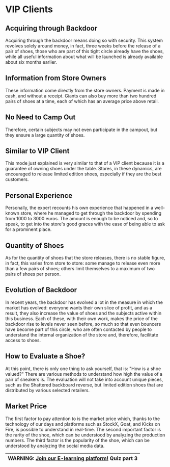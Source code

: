 # VIP Clients
## Acquiring through Backdoor

Acquiring through the backdoor means doing so with security. This system revolves solely around money, in fact, three weeks before the release of a pair of shoes, those who are part of this tight circle already have the shoes, while all useful information about what will be launched is already available about six months earlier.

## Information from Store Owners

These information come directly from the store owners. Payment is made in cash, and without a receipt. Giants can also buy more than two hundred pairs of shoes at a time, each of which has an average price above retail.

##  No Need to Camp Out

Therefore, certain subjects may not even participate in the campout, but they ensure a large quantity of shoes.

## Similar to VIP Client

This mode just explained is very similar to that of a VIP client because it is a guarantee of owning shoes under the table. Stores, in these dynamics, are encouraged to release limited edition shoes, especially if they are the best customers.

## Personal Experience

Personally, the expert recounts his own experience that happened in a well-known store, where he managed to get through the backdoor by spending from 1000 to 3000 euros. The amount is enough to be noticed and, so to speak, to get into the store's good graces with the ease of being able to ask for a prominent place.

## Quantity of Shoes

As for the quantity of shoes that the store releases, there is no stable figure, in fact, this varies from store to store: some manage to release even more than a few pairs of shoes; others limit themselves to a maximum of two pairs of shoes per person.

## Evolution of Backdoor

In recent years, the backdoor has evolved a lot in the measure in which the market has evolved: everyone wants their own slice of profit, and as a result, they also increase the value of shoes and the subjects active within this business. Each of these, with their own work, makes the price of the backdoor rise to levels never seen before, so much so that even bouncers have become part of this circle, who are often contacted by people to understand the internal organization of the store and, therefore, facilitate access to shoes.

## How to Evaluate a Shoe?

At this point, there is only one thing to ask yourself, that is: "How is a shoe valued?" There are various methods to understand how high the value of a pair of sneakers is. The evaluation will not take into account unique pieces, such as the Shattered backboard reverse, but limited edition shoes that are distributed by various selected retailers.

## Market Price

The first factor to pay attention to is the market price which, thanks to the technology of our days and platforms such as StockX, Goat, and Kicks on Fire, is possible to understand in real-time. The second important factor is the rarity of the shoe, which can be understood by analyzing the production numbers. The third factor is the popularity of the shoe, which can be understood by analyzing the social media data.

| WARNING: <a href="http://localhost:8080" target="_blank">Join our E-learning platform!</a> Quiz part 3 |
| --- |
